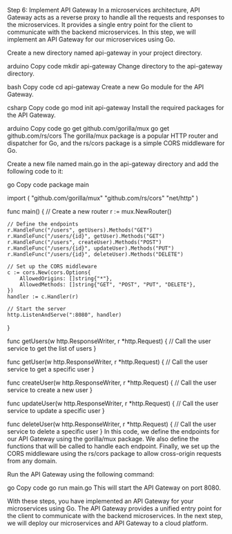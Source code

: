 Step 6: Implement API Gateway
In a microservices architecture, API Gateway acts as a reverse proxy to handle all the requests and responses to the microservices. It provides a single entry point for the client to communicate with the backend microservices. In this step, we will implement an API Gateway for our microservices using Go.

Create a new directory named api-gateway in your project directory.

arduino
Copy code
mkdir api-gateway
Change directory to the api-gateway directory.

bash
Copy code
cd api-gateway
Create a new Go module for the API Gateway.

csharp
Copy code
go mod init api-gateway
Install the required packages for the API Gateway.

arduino
Copy code
go get github.com/gorilla/mux
go get github.com/rs/cors
The gorilla/mux package is a popular HTTP router and dispatcher for Go, and the rs/cors package is a simple CORS middleware for Go.

Create a new file named main.go in the api-gateway directory and add the following code to it:

go
Copy code
package main

import (
    "github.com/gorilla/mux"
    "github.com/rs/cors"
    "net/http"
)

func main() {
    // Create a new router
    r := mux.NewRouter()

    // Define the endpoints
    r.HandleFunc("/users", getUsers).Methods("GET")
    r.HandleFunc("/users/{id}", getUser).Methods("GET")
    r.HandleFunc("/users", createUser).Methods("POST")
    r.HandleFunc("/users/{id}", updateUser).Methods("PUT")
    r.HandleFunc("/users/{id}", deleteUser).Methods("DELETE")

    // Set up the CORS middleware
    c := cors.New(cors.Options{
        AllowedOrigins: []string{"*"},
        AllowedMethods: []string{"GET", "POST", "PUT", "DELETE"},
    })
    handler := c.Handler(r)

    // Start the server
    http.ListenAndServe(":8080", handler)
}

func getUsers(w http.ResponseWriter, r *http.Request) {
    // Call the user service to get the list of users
}

func getUser(w http.ResponseWriter, r *http.Request) {
    // Call the user service to get a specific user
}

func createUser(w http.ResponseWriter, r *http.Request) {
    // Call the user service to create a new user
}

func updateUser(w http.ResponseWriter, r *http.Request) {
    // Call the user service to update a specific user
}

func deleteUser(w http.ResponseWriter, r *http.Request) {
    // Call the user service to delete a specific user
}
In this code, we define the endpoints for our API Gateway using the gorilla/mux package. We also define the functions that will be called to handle each endpoint. Finally, we set up the CORS middleware using the rs/cors package to allow cross-origin requests from any domain.

Run the API Gateway using the following command:

go
Copy code
go run main.go
This will start the API Gateway on port 8080.

With these steps, you have implemented an API Gateway for your microservices using Go. The API Gateway provides a unified entry point for the client to communicate with the backend microservices. In the next step, we will deploy our microservices and API Gateway to a cloud platform.